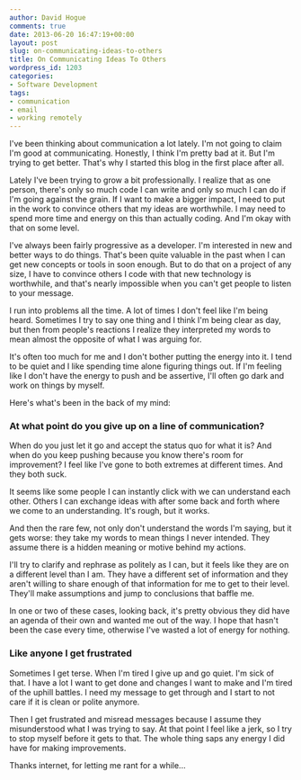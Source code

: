 ```yaml
---
author: David Hogue
comments: true
date: 2013-06-20 16:47:19+00:00
layout: post
slug: on-communicating-ideas-to-others
title: On Communicating Ideas To Others
wordpress_id: 1203
categories:
- Software Development
tags:
- communication
- email
- working remotely
---
```


I've been thinking about communication a lot lately. I'm not going to claim I'm good at communicating. Honestly, I think I'm pretty bad at it. But I'm trying to get better. That's why I started this blog in the first place after all.

Lately I've been trying to grow a bit professionally. I realize that as one person, there's only so much code I can write and only so much I can do if I'm going against the grain. If I want to make a bigger impact, I need to put in the work to convince others that my ideas are worthwhile. I may need to spend more time and energy on this than actually coding. And I'm okay with that on some level.

I've always been fairly progressive as a developer. I'm interested in new and better ways to do things. That's been quite valuable in the past when I can get new concepts or tools in soon enough. But to do that on a project of any size, I have to convince others I code with that new technology is worthwhile, and that's nearly impossible when you can't get people to listen to your message.

I run into problems all the time. A lot of times I don't feel like I'm being heard. Sometimes I try to say one thing and I think I'm being clear as day, but then from people's reactions I realize they interpreted my words to mean almost the opposite of what I was arguing for.

It's often too much for me and I don't bother putting the energy into it. I tend to be quiet and I like spending time alone figuring things out. If I'm feeling like I don't have the energy to push and be assertive, I'll often go dark and work on things by myself.

Here's what's been in the back of my mind:



### At what point do you give up on a line of communication?



When do you just let it go and accept the status quo for what it is? And when do you keep pushing because you know there's room for improvement? I feel like I've gone to both extremes at different times. And they both suck.

It seems like some people I can instantly click with we can understand each other. Others I can exchange ideas with after some back and forth where we come to an understanding. It's rough, but it works.

And then the rare few, not only don't understand the words I'm saying, but it gets worse: they take my words to mean things I never intended. They assume there is a hidden meaning or motive behind my actions. 

I'll try to clarify and rephrase as politely as I can, but it feels like they are on a different level than I am. They have a different set of information and they aren't willing to share enough of that information for me to get to their level. They'll make assumptions and jump to conclusions that baffle me.

In one or two of these cases, looking back, it's pretty obvious they did have an agenda of their own and wanted me out of the way. I hope that hasn't been the case every time, otherwise I've wasted a lot of energy for nothing.



### Like anyone I get frustrated



Sometimes I get terse. When I'm tired I give up and go quiet. I'm sick of that. I have a lot I want to get done and changes I want to make and I'm tired of the uphill battles. I need my message to get through and I start to not care if it is clean or polite anymore.

Then I get frustrated and misread messages because I assume they misunderstood what I was trying to say. At that point I feel like a jerk, so I try to stop myself before it gets to that. The whole thing saps any energy I did have for making improvements.

Thanks internet, for letting me rant for a while...
